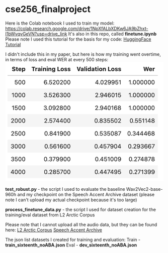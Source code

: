 # cse256_finalproject

Here is the Colab notebook I used to train my model: https://colab.research.google.com/drive/1NpXfALbXDKw6JA9bZhxt-I1bWvqvGeVN?usp=drive_link
It's also in this repo, called **finetune.ipynb**
Please note I used this tutorial for the basis for my code: [HuggingFace Tutorial](https://huggingface.co/blog/fine-tune-wav2vec2-english)

I didn't include this in my paper, but here is how my training went overtime, in terms of loss and eval WER at every 500 steps:
![Training/Eval Loss and Eval WER at every 500 steps](./loss_wer_training.png)

**test_robust.py** - the script I used to evaluate the baseline Wav2Vec2-base-960h and my checkpoint on the Speech Accent Archive dataset (please note I can't upload my actual checkpoint because it's too large)

**process_finetune_data.py** - the script I used for dataset creation for the training/eval dataset from L2 Arctic Corpus

Please note that I cannot upload all the audio data, but they can be found here:
[L2 Arctic Corpus](https://psi.engr.tamu.edu/l2-arctic-corpus/)
[Speech Accent Archive](https://www.kaggle.com/datasets/rtatman/speech-accent-archive)

The json list datasets I created for training and evaluation:
Train - **train_sixteenth_noABA.json**
Eval - **dev_sixteenth_noABA.json**
